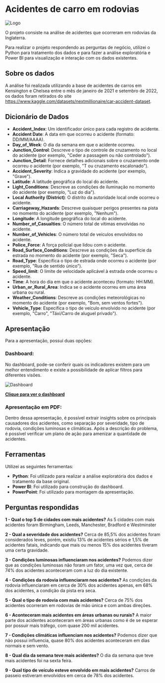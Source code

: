 # Acidentes de carro em rodovias

![Logo]("./figures/assets/Bandeira-do-Reino-Unido-oficial.jpg")

O projeto consiste na análise de acidentes que ocorreram em rodovias da Inglaterra.

Para realizar o projeto respondendo as perguntas de negócio, utilizei o Python para tratamento dos dados e para fazer a análise exploratória e Power BI para visualização e interação com os dados existentes.

## Sobre os dados

A análise foi realizada utilizando a base de acidentes de carros em Kensington e Chelsea entre o mês de janeiro de 2021 e setembro de 2022, os dados foram retirados do site https://www.kaggle.com/datasets/nextmillionaire/car-accident-dataset.

## Dicionário de Dados

- **Accident_Index**: Um identificador único para cada registro de acidente.
- **Accident Date**: A data em que ocorreu o acidente (formato: DD/MM/AAAA).
- **Day_of_Week**: O dia da semana em que o acidente ocorreu.
- **Junction_Control**: Descreve o tipo de controle de cruzamento no local do acidente (por exemplo, "Ceder a passagem ou não controlado").
- **Junction_Detail**: Fornece detalhes adicionais sobre o cruzamento onde ocorreu o acidente (por exemplo, "T ou cruzamento escalonado").
- **Accident_Severity**: Indica a gravidade do acidente (por exemplo, "Grave").
- **Latitude**: A latitude geográfica do local do acidente.
- **Light_Conditions**: Descreve as condições de iluminação no momento do acidente (por exemplo, "Luz do dia").
- **Local Authority (District)**: O distrito da autoridade local onde ocorreu o acidente.
- **Carriageway_Hazards**: Descreve quaisquer perigos presentes na pista no momento do acidente (por exemplo, "Nenhum").
- **Longitude**: A longitude geográfica do local do acidente.
- **Number_of_Casualties**: O número total de vítimas envolvidas no acidente.
- **Number_of_Vehicles**: O número total de veículos envolvidos no acidente.
- **Police_Force**: A força policial que lidou com o acidente.
- **Road_Surface_Conditions**: Descreve as condições da superfície da estrada no momento do acidente (por exemplo, "Seca").
- **Road_Type**: Especifica o tipo de estrada onde ocorreu o acidente (por exemplo, "Rua de sentido único").
- **Speed_limit**: O limite de velocidade aplicável à estrada onde ocorreu o acidente.
- **Time**: A hora do dia em que o acidente aconteceu (formato: HH:MM).
- **Urban_or_Rural_Area**: Indica se o acidente ocorreu em uma área urbana ou rural.
- **Weather_Conditions**: Descreve as condições meteorológicas no momento do acidente (por exemplo, "Bom, sem ventos fortes").
- **Vehicle_Type**: Especifica o tipo de veículo envolvido no acidente (por exemplo, "Carro", "Táxi/Carro de aluguel privado").

## Apresentação

Para a apresentação, possuí duas opções:

### Dashboard:

No dashboard, pode-se conferir quais os indicadores existem para um melhor entendimento e existe a possibilidade de aplicar filtros para diferentes visões.

![Dashboard]("./figures/assets/dashboard.png")

**[Clique para ver o dashboard](https://app.powerbi.com/view?r=eyJrIjoiYmM5M2E1YzgtZGU1Yy00NDMwLThjYTUtZTNlZDBhZWE4ODgzIiwidCI6ImE5NjgwMmM4LTA0OTAtNDI3NC1iZDVmLTA5NzIxYWQzOWRjNiJ9)**

### Apresentação em PDF:

Dentro dessa apresentação, é possível extrair insights sobre os principais causadores dos acidentes, como separação por severidade, tipo de rodovia, condições luminosas e climáticas. Após a descrição do problema, é possível verificar um plano de ação para amenizar a quantidade de acidentes.

## Ferramentas

Utilizei as seguintes ferramentas:

- **Python**: Foi utilizado para realizar a análise exploratória dos dados e tratamento da base original.
- **Power BI**: Foi utilizado para construção do dashboard.
- **PowerPoint**: Foi utilizado para montagem da apresentação.

## Perguntas respondidas

**1 - Qual o top 5 de cidades com mais acidentes?**
As 5 cidades com mais acidentes foram Birmingham, Leeds, Manchester, Bradford e Westminster

**2 - Qual a severidade dos acidentes?**
Cerca de 85,5% dos acidentes foram considerados leves, porém, existiu 13% de acidentes sérios e 1,5% de acidentes fatais, indicando que mais ou menos 15% dos acidentes tiveram uma certa gravidade.

**3 - Condições luminosas influenciaram nos acidentes?**
Podemos dizer que as condições luminosas não foram um fator, uma vez que, cerca de 74% dos acidentes aconteceram com a luz do dia existente.

**4 - Condições da rodovia influenciaram nos acidentes?**
As condições da rodovia influenciaram em cerca de 30% dos acidentes apenas, em 68% dos acidentes, a condição da pista era seca.

**5 - Qual o tipo de rodovia com mais acidentes?**
Cerca de 75% dos acidentes ocorreram em rodovias de mão única e com ambas direções.

**6 - Aconteceram mais acidentes em áreas urbanas ou rurais?**
A maior parte dos acidentes aconteceram em áreas urbanas como é de se esperar por possuir mais tráfego, com quase 200 mil acidentes.

**7 - Condições climáticas influenciam nos acidentes?**
Podemos dizer que não possui influencia, quase 80% dos acidentes aconteceram em dias normais e sem vento.

**8 - Qual dia da semana teve mais acidentes?**
O dia da semana que teve mais acidentes foi na sexta feira.

**9 - Qual tipo de veículo esteve envolvido em mais acidentes?**
Carros de passeio estiveram envolvidos em cerca de 78% dos acidentes.
